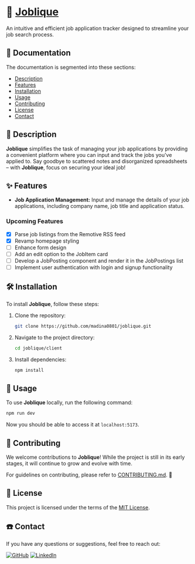 # 💼 [Joblique](https://job-trackr-00f2.onrender.com)

An intuitive and efficient job application tracker designed to streamline your job search process.

## 📝 Documentation

The documentation is segmented into these sections:

- [Description](#-description)
- [Features](#-features)
- [Installation](#%EF%B8%8F-installation)
- [Usage](#-usage)
- [Contributing](#-contributing)
- [License](#-license)
- [Contact](#%EF%B8%8F-contact)

## 👀 Description

**Joblique** simplifies the task of managing your job applications by providing a convenient platform where you can input and track the jobs you've applied to. Say goodbye to scattered notes and disorganized spreadsheets – with **Joblique**, focus on securing your ideal job!

## ✨ Features

- **Job Application Management:** Input and manage the details of your job applications, including company name, job title and application status.

### Upcoming Features

- [X] Parse job listings from the Remotive RSS feed
- [X] Revamp homepage styling
- [ ] Enhance form design
- [ ] Add an edit option to the JobItem card
- [ ] Develop a JobPosting component and render it in the JobPostings list
- [ ] Implement user authentication with login and signup functionality
## 🛠️ Installation

To install **Joblique**, follow these steps:

1. Clone the repository:

    ```bash
    git clone https://github.com/madina0801/joblique.git
    ```

2. Navigate to the project directory:

    ```bash
    cd joblique/client
    ```

3. Install dependencies:

    ```bash
    npm install
    ```

## 🚀 Usage

To use **Joblique** locally, run the following command:

```bash
npm run dev
````

Now you should be able to access it at `localhost:5173`.

## 🤝 Contributing

We welcome contributions to **Joblique**! While the project is still in its early stages, it will continue to grow and evolve with time.

For guidelines on contributing, please refer to [CONTRIBUTING.md](CONTRIBUTING.md). 🤗

## 📄 License

This project is licensed under the terms of the [MIT License](LICENSE).

## ☎️ Contact

If you have any questions or suggestions, feel free to reach out:

<p align="left">
<a href="https://github.com/madina0801">
  <img alt="GitHub" title="GitHub" src="https://img.shields.io/badge/madina0801-%23c9510c?style=for-the-badge&logo=github"/></a>

<a href="https://www.linkedin.com/in/madina-tussupova">
  <img alt="LinkedIn" title="LinkedIn" src="https://img.shields.io/badge/Madina%20Tussupova-%230077B5?style=for-the-badge&logo=linkedin&link=https%3A%2F%2Fwww.linkedin.com%2Fin%2Fmadina-tussupova"/></a>
</p>
